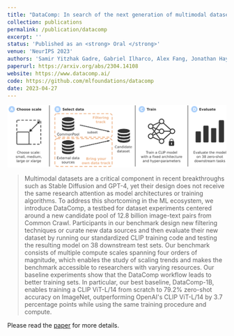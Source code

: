 ```yaml
---
title: "DataComp: In search of the next generation of multimodal datasets"
collection: publications
permalink: /publication/datacomp
excerpt: ''
status: 'Published as an <strong> Oral </strong>'
venue: 'NeurIPS 2023'
authors: 'Samir Yitzhak Gadre, Gabriel Ilharco, Alex Fang, Jonathan Hayase, Georgios Smyrnis, Thao Nguyen, Ryan Marten, Mitchell Wortsman, Dhruba Ghosh, Jieyu Zhang, Eyal Orgad, Rahim Entezari, <strong>Giannis Daras</strong>, Sarah Pratt, Vivek Ramanujan, Yonatan Bitton, Kalyani Marathe, Stephen Mussmann, Richard Vencu, Mehdi Cherti, Ranjay Krishna, Pang Wei Koh, Olga Saukh, Alexander Ratner, Shuran Song, Hannaneh Hajishirzi, Ali Farhadi, Romain Beaumont, Sewoong Oh, Alex Dimakis, Jenia Jitsev, Yair Carmon, Vaishaal Shankar, Ludwig Schmidt'
paperurl: https://arxiv.org/abs/2304.14108
website: https://www.datacomp.ai/
code: https://github.com/mlfoundations/datacomp
date: 2023-04-27
---
```



![](../images/datacomp.png)

> Multimodal datasets are a critical component in recent breakthroughs such as Stable Diffusion and GPT-4, yet their design does not receive the same research attention as model architectures or training algorithms. To address this shortcoming in the ML ecosystem, we introduce DataComp, a testbed for dataset experiments centered around a new candidate pool of 12.8 billion image-text pairs from Common Crawl. Participants in our benchmark design new filtering techniques or curate new data sources and then evaluate their new dataset by running our standardized CLIP training code and testing the resulting model on 38 downstream test sets. Our benchmark consists of multiple compute scales spanning four orders of magnitude, which enables the study of scaling trends and makes the benchmark accessible to researchers with varying resources. Our baseline experiments show that the DataComp workflow leads to better training sets. In particular, our best baseline, DataComp-1B, enables training a CLIP ViT-L/14 from scratch to 79.2% zero-shot accuracy on ImageNet, outperforming OpenAI's CLIP ViT-L/14 by 3.7 percentage points while using the same training procedure and compute. 


Please read the [paper](https://arxiv.org/abs/2304.14108) for more details.

